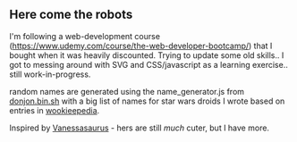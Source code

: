 ## Here come the robots

I'm following a web-development course (https://www.udemy.com/course/the-web-developer-bootcamp/) that I bought when it was heavily discounted. Trying to update some old skills.. I got to messing around with SVG and CSS/javascript as a learning exercise.. still work-in-progress.

random names are generated using the name_generator.js from [donjon.bin.sh](https://donjon.bin.sh/code/name/) with a big list of names for star wars droids I wrote based on entries in [wookieepedia](https://starwars.fandom.com/wiki/Droid/).

Inspired by [Vanessasaurus](https://vsoch.github.io/robots/) - hers are still *much* cuter, but I have more.

